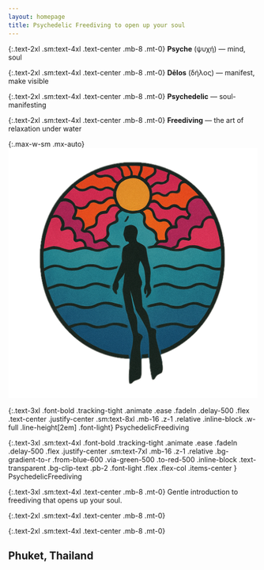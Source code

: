 ```yaml
---
layout: homepage
title: Psychedelic Freediving to open up your soul
---
```


{:.text-2xl .sm:text-4xl .text-center .mb-8 .mt-0}
<b>Psyche</b> (ψυχή) — mind, soul

{:.text-2xl .sm:text-4xl .text-center .mb-8 .mt-0}
<b>Dēlos</b> (δήλος) — manifest, make visible

{:.text-2xl .sm:text-4xl .text-center .mb-8 .mt-0}
<b>Psychedelic</b> — soul-manifesting

{:.text-2xl .sm:text-4xl .text-center .mb-8 .mt-0}
<b>Freediving</b> — the art of relaxation under water


{:.max-w-sm .mx-auto}
![](/images/freedivers.jpeg)

{:.text-3xl .font-bold .tracking-tight .animate .ease .fadeIn .delay-500 .flex .text-center .justify-center .sm:text-8xl .mb-16 .z-1 .relative .inline-block .w-full .line-height[2em] .font-light}
<span class="font-black">Psychedelic</span>Freediving

{:.text-3xl .sm:text-4xl .font-bold .tracking-tight .animate .ease .fadeIn .delay-500 .flex .justify-center .sm:text-7xl .mb-16 .z-1 .relative .bg-gradient-to-r .from-blue-600 .via-green-500 .to-red-500 .inline-block .text-transparent .bg-clip-text .pb-2 .font-light .flex .flex-col .items-center }
<span class="font-black">Psychedelic</span><span class="font-light">Freediving</span>

{:.text-3xl .sm:text-4xl .text-center .mb-8 .mt-0}
Gentle introduction to freediving that opens up your soul.

{:.text-2xl .sm:text-4xl .text-center .mb-8 .mt-0}


{:.text-2xl .sm:text-4xl .text-center .mb-8 .mt-0}
## **Phuket, Thailand**
